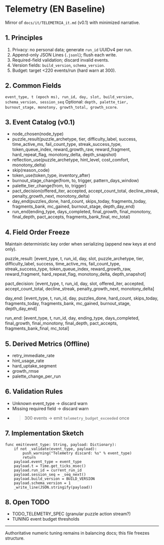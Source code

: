 # Telemetry (EN Baseline)

Mirror of `docs/it/TELEMETRIA_it.md` (v0.1) with minimized narrative.

## 1. Principles
1. Privacy: no personal data; generate `run_id` UUIDv4 per run.
2. Append-only JSON Lines (`.jsonl`); flush each write.
3. Required-field validation; discard invalid events.
4. Version fields: `build_version`, `schema_version`.
5. Budget: target <220 events/run (hard warn at 300).

## 2. Common Fields
`event_type, t (epoch ms), run_id, day, slot, build_version, schema_version, session_seq`
Optional: `depth, palette_tier, burnout_stage, monotony, growth_total, growth_score`.

## 3. Event Catalog (v0.1)
- node_chosen(node_type)
- puzzle_result(puzzle_archetype, tier, difficulty_label, success, time_active_ms, fail_count_type, streak_success_type, token_queue_index, reward_growth_raw, reward_fragment, hard_repeat_flag, monotony_delta, depth_snapshot)
- reflection_use(puzzle_archetype, hint_level, cost_comfort, monotony_delta)
- skip(reason_code)
- token_use(token_type, inventory_after)
- burnout_stage_change(from, to, trigger, pattern_days_window)
- palette_tier_change(from, to, trigger)
- pact_decision(offered_iter, accepted, accept_count_total, decline_streak, penalty_growth_next, monotony_delta)
- day_end(puzzles_done, hard_count, skips_today, fragments_today, fragments_bank, mc_gained, burnout_stage, depth_day_end)
- run_end(ending_type, days_completed, final_growth, final_monotony, final_depth, pact_accepts, fragments_bank_final, mc_total)

## 4. Field Order Freeze
Maintain deterministic key order when serializing (append new keys at end only).

puzzle_result: [event_type, t, run_id, day, slot, puzzle_archetype, tier, difficulty_label, success, time_active_ms, fail_count_type, streak_success_type, token_queue_index, reward_growth_raw, reward_fragment, hard_repeat_flag, monotony_delta, depth_snapshot]

pact_decision: [event_type, t, run_id, day, slot, offered_iter, accepted, accept_count_total, decline_streak, penalty_growth_next, monotony_delta]

day_end: [event_type, t, run_id, day, puzzles_done, hard_count, skips_today, fragments_today, fragments_bank, mc_gained, burnout_stage, depth_day_end]

run_end: [event_type, t, run_id, day, ending_type, days_completed, final_growth, final_monotony, final_depth, pact_accepts, fragments_bank_final, mc_total]

## 5. Derived Metrics (Offline)
- retry_immediate_rate
- hint_usage_rate
- hard_uptake_segment
- growth_rmse
- palette_change_per_run

## 6. Validation Rules
- Unknown event_type → discard warn
- Missing required field → discard warn
- >300 events → emit `telemetry_budget_exceeded` once

## 7. Implementation Sketch
```gdscript
func emit(event_type: String, payload: Dictionary):
    if not _validate(event_type, payload):
        push_warning("Telemetry discard: %s" % event_type)
        return
    payload.event_type = event_type
    payload.t = Time.get_ticks_msec()
    payload.run_id = current_run_id
    payload.session_seq = _seq_next()
    payload.build_version = BUILD_VERSION
    payload.schema_version = 1
    _write_line(JSON.stringify(payload))
```

## 8. Open TODO
- TODO_TELEMETRY_SPEC (granular puzzle action stream?)
- TUNING event budget thresholds

---
Authoritative numeric tuning remains in balancing docs; this file freezes structure.
